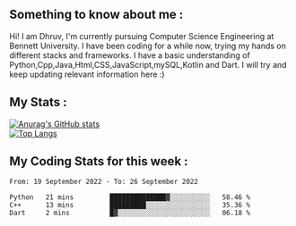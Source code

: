 ## Something to know about me : <br>
Hi! I am Dhruv, I'm currently pursuing Computer Science Engineering at Bennett University. I have been coding for a while now, trying my hands on different stacks and frameworks.
I have a basic understanding of Python,Cpp,Java,Html,CSS,JavaScript,mySQL,Kotlin and Dart. I will try and keep updating relevant information here :)
<br>

## My Stats : <br>
[![Anurag's GitHub stats](https://github-readme-stats.vercel.app/api?username=DhruvLawaniya&show_icons=true&theme=tokyonight&hide=prs,issues)](https://github.com/anuraghazra/github-readme-stats)<br>
[![Top Langs](https://github-readme-stats.vercel.app/api/top-langs/?username=DhruvLawaniya&theme=tokyonight)](https://github.com/anuraghazra/github-readme-stats)
## My Coding Stats for this week : <br>
<!--START_SECTION:waka-->

```text
From: 19 September 2022 - To: 26 September 2022

Python   21 mins         ██████████████▓░░░░░░░░░░   58.46 %
C++      13 mins         █████████░░░░░░░░░░░░░░░░   35.36 %
Dart     2 mins          █▓░░░░░░░░░░░░░░░░░░░░░░░   06.18 %
```

<!--END_SECTION:waka-->


<br>
